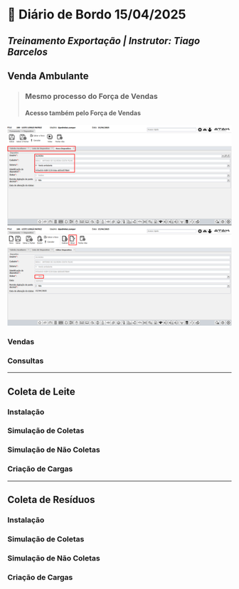 # 📌 **Diário de Bordo 15/04/2025**
## *Treinamento Exportação | Instrutor: Tiago Barcelos*

## Venda Ambulante

> ### Mesmo processo do Força de Vendas
> #### Acesso também pelo Força de Vendas

![alt text](../imagens/Screenshot_351.png)
![alt text](../imagens/Screenshot_352.png)

### Vendas

### Consultas

---

## Coleta de Leite

### Instalação

### Simulação de Coletas

### Simulação de Não Coletas

### Criação de Cargas

---

## Coleta de Resíduos

### Instalação

### Simulação de Coletas

### Simulação de Não Coletas

### Criação de Cargas